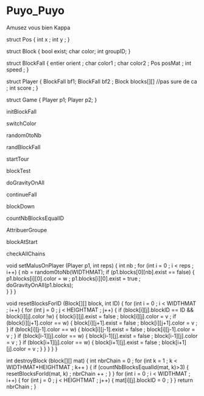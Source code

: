 # Puyo_Puyo
Amusez vous bien Kappa

struct Pos {
	int x ;
	int y ;
}

struct Block {
	bool exist;
	char color;
	int groupID;
}

struct BlockFall {
	entier orient ;
	char color1 ;
	char color2 ; 
	Pos posMat ; 
	int speed ; 
}

struct Player {
	BlockFall bf1;
	BlockFall bf2 ;
	Block blocks[][] //pas sure de ca ;
	int score ;
}

struct Game {
	Player p1;
	Player p2; 
}

initBlockFall

switchColor

random0toNb

randBlockFall

startTour

blockTest

doGravityOnAll

continueFall

blockDown

countNbBlocksEqualID

AttribuerGroupe

blockAtStart

checkAllChains



void setMalusOnPlayer (Player p1, int reps) {
	int nb ; 
	for (int i = 0 ; i < reps ; i++) {
		nb = random0toNb(WIDTHMAT);
		if (p1.blocks[0][nb].exist == false) {
			p1.blocks[i][0].color = w ;
			p1.blocks[i][0].exist = true ; 
			doGravityOnAll(p1.blocks);		
		}
	}
}

void resetBlocksForID (Block[][] block, int ID) {
	for (int i = 0 ; i < WIDTHMAT ; i++) {
		for (int j = 0 ; j < HEIGHTMAT ; j++) {
			if (block[i][j].blockID == ID && block[i][j].color !w) {
				block[i][j].exist = false ;
				block[i][j].color = v ; 
				if (block[i][j+1].color == w) {
					block[i][j+1].exist = false ; 
					block[i][j+1].color = v ; 
				}
				if (block[i][j-1].color == w) {
					block[i][j-1].exist = false ; 
					block[i][j-1].color = v ; 
				}
				if (block[i-1][j].color == w) {
					block[i-1][j].exist = false ; 
					block[i-1][j].color = v ; 
				}
				if (block[i+1][j].color == w) {
					block[i+1][j].exist = false ; 
					block[i+1][j].color = v ; 
				}
			}
		}
	}
}

int destroyBlock (block[][] mat) {
	int nbrChain = 0 ; 
	for (int k = 1 ; k < WIDTHMAT*HEIGHTMAT ; k++ ) {
		if (countNbBlocksEqualId(mat, k)>3) {
			resetBlocksForId(mat, k) ; 
			nbrChain ++ ; 
		}
	} 
	for (int i = 0 ; i < WIDTHMAT ; i++) {
		for (int j = 0 ; j < HEIGHTMAT ; j++) {
			mat[i][j].blockID = 0 ; 
		}
	}
	return nbrChain ; 
}

